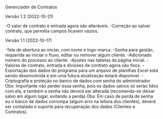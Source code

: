 Gerenciador de Contratos

Versão 1.2 (2022-10-21)

-O valor de contrato e entrada agora são alteráveis.
-Correção ao salvar contrato, que permitia campos ficarem vázios.

Versão 1.1 (2022-10-17)

-Tela de abertura ao iniciar, com nome e logo-marca.
-Senha para gestão, requerida ao iniciar o fluxo, editar ou remover algum cliente.
-Adicionado número do processo ao cliente.
-Ajustes nas tabelas da página inicial.
-Valores de contrato, entrada e divisões de contrato agora são fixos.
-Exportação dos dados do programa para um arquivo de planilhas Excel está sendo desenvolvida e em uma futura atualização estará disponível.
-Criptografia e proteção no banco de dados com senha do administrador
Obs: Importante não perder essa senha, pois os dados salvos só serão lidos com ela, e também a senha não deverá ser alterada (recomenda-se deixar salvo em algum lugar, evitando a perda)
Obs: Em caso de perda de senha ou o banco de dados corrompa (algum erro na leitura dos clientes), deverá ser contatado o suporte para recuperação dos dados (Clientes e Contratos).
